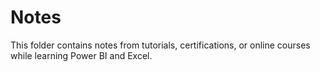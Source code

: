 # Notes

This folder contains notes from tutorials, certifications, or online courses while learning Power BI and Excel.

